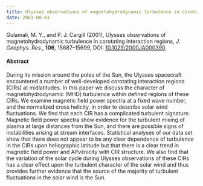 ```yaml
---
title: Ulysses observations of magnetohydrodynamic turbulence in corotating interaction regions
date: 2001-08-01
---
```


Gulamali, M. Y., and P. J. Cargill (2001), Ulysses observations of
magnetohydrodynamic turbulence in corotating interaction regions, _J. Geophys.
Res._, **106**, 15687–15699, DOI:
[10.1029/2000JA000390](http://dx.doi.org/10.1029/2000JA000390).

#### Abstract

During its mission around the poles of the Sun, the Ulysses spacecraft
encountered a number of well-developed corotating interaction regions (CIRs) at
midlatitudes. In this paper we discuss the character of magnetohydrodynamic
(MHD) turbulence within defined regions of these CIRs. We examine magnetic field
power spectra at a fixed wave number, and the normalized cross helicity, in
order to describe solar wind fluctuations. We find that each CIR has a
complicated turbulent signature. Magnetic field power spectra show evidence for
the turbulent mixing of plasma at large distances from the Sun, and there are
possible signs of instabilities arising at stream interfaces. Statistical
analyses of our data set show that there does not appear to be any clear
dependence of turbulence in the CIRs upon heliographic latitude but that there
is a clear trend in magnetic field power and Alfvénicity with CIR structure. We
also find that the variation of the solar cycle during Ulysses observations of
these CIRs has a clear effect upon the turbulent character of the solar wind and
thus provides further evidence that the source of the majority of turbulent
fluctuations in the solar wind is the Sun.
